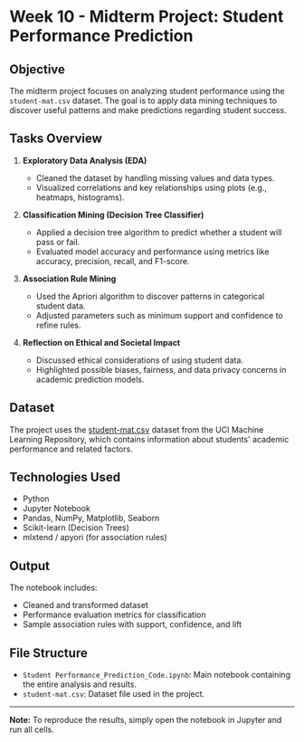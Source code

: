 # Week 10 - Midterm Project: Student Performance Prediction

## Objective
The midterm project focuses on analyzing student performance using the `student-mat.csv` dataset. The goal is to apply data mining techniques to discover useful patterns and make predictions regarding student success.

## Tasks Overview

1. **Exploratory Data Analysis (EDA)**  
   - Cleaned the dataset by handling missing values and data types.
   - Visualized correlations and key relationships using plots (e.g., heatmaps, histograms).

2. **Classification Mining (Decision Tree Classifier)**  
   - Applied a decision tree algorithm to predict whether a student will pass or fail.
   - Evaluated model accuracy and performance using metrics like accuracy, precision, recall, and F1-score.

3. **Association Rule Mining**  
   - Used the Apriori algorithm to discover patterns in categorical student data.
   - Adjusted parameters such as minimum support and confidence to refine rules.

4. **Reflection on Ethical and Societal Impact**  
   - Discussed ethical considerations of using student data.
   - Highlighted possible biases, fairness, and data privacy concerns in academic prediction models.

## Dataset
The project uses the [student-mat.csv](https://archive.ics.uci.edu/ml/datasets/Student+Performance) dataset from the UCI Machine Learning Repository, which contains information about students' academic performance and related factors.

## Technologies Used
- Python
- Jupyter Notebook
- Pandas, NumPy, Matplotlib, Seaborn
- Scikit-learn (Decision Trees)
- mlxtend / apyori (for association rules)

## Output
The notebook includes:
- Cleaned and transformed dataset
- Performance evaluation metrics for classification
- Sample association rules with support, confidence, and lift

## File Structure
- `Student Performance_Prediction_Code.ipynb`: Main notebook containing the entire analysis and results.
- `student-mat.csv`: Dataset file used in the project.

---

**Note:** To reproduce the results, simply open the notebook in Jupyter and run all cells.
